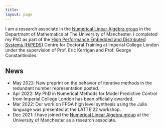 ```yaml
---
title:
layout: page
---
```


I am a research associate in the [Numerical Linear Algebra group](https://nla-group.org/) in the Department of Mathematics at The University of Manchester. I completed my PhD as part of the [High Performance Embedded and Distributed Systems (HiPEDS)](http://wp.doc.ic.ac.uk/hipeds/) Centre for Doctoral Training at Imperial College London under the supervision of Prof. Eric Kerrigan and Prof. George Constantinides.


## News

<ul class="list_header">
   <li>May 2022: New preprint on the behavior of iterative methods in the redundant number representation posted.</li>
   <li>Apr 2022: My PhD in Numerical Methods for Model Predictive Control from Imperial College London has been officially awarded.</li>
   <li>Mar 2022: Our work on FPGA high level synthesis using the Julia language was presented at the LATTE'22 workshop.</li>
   <li>Dec 2021: I have joined the <a href="https://nla-group.org">Numerical Linear Algebra group</a> at the University of Manchester as a research associate.</li>
</ul>

